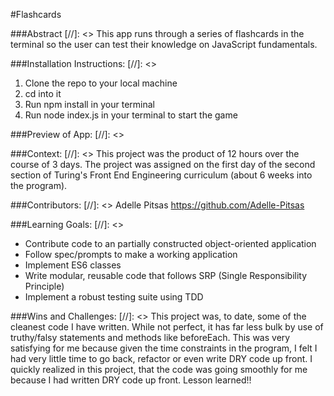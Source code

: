#Flashcards

###Abstract
[//]: <>
This app runs through a series of flashcards in the terminal so the user can test their knowledge on JavaScript fundamentals.

###Installation Instructions:
[//]: <>
1. Clone the repo to your local machine
1. cd into it
1. Run npm install in your terminal
1. Run node index.js in your terminal to start the game

###Preview of App:
[//]: <>

###Context:
[//]: <>
This project was the product of 12 hours over the course of 3 days. The project was assigned on the first day of the second section of Turing's Front End Engineering curriculum (about 6 weeks into the program).

###Contributors:
[//]: <>
Adelle Pitsas https://github.com/Adelle-Pitsas

###Learning Goals:
[//]: <>
- Contribute code to an partially constructed object-oriented application
- Follow spec/prompts to make a working application
- Implement ES6 classes
- Write modular, reusable code that follows SRP (Single Responsibility Principle)
- Implement a robust testing suite using TDD

###Wins and Challenges:
[//]: <>
This project was, to date, some of the cleanest code I have written. While not perfect, it has far less bulk by use of truthy/falsy statements and methods like beforeEach. This was very satisfying for me because given the time constraints in the program, I felt I had very little time to go back, refactor or even write DRY code up front. I quickly realized in this project, that the code was going smoothly for me because I had written DRY code up front. Lesson learned!!